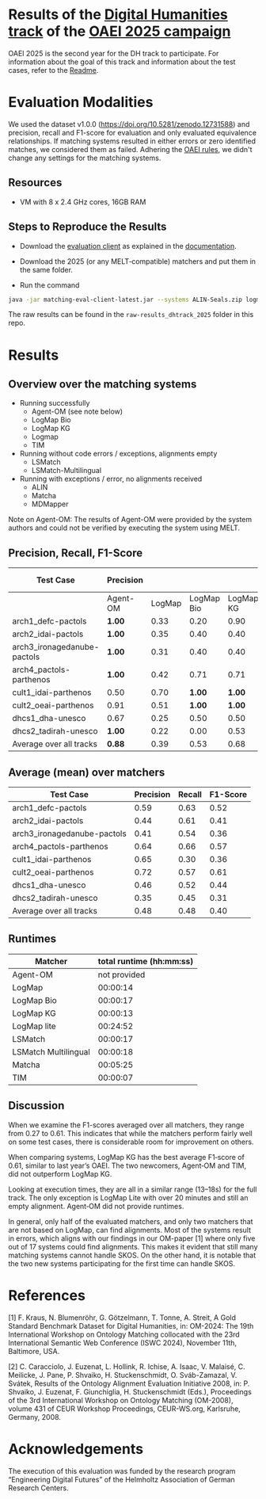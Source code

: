 # Results of the [Digital Humanities track](https://oaei.ontologymatching.org/2025/digitalhumanities/index.html) of the [OAEI 2025 campaign](https://oaei.ontologymatching.org/2025/)
OAEI 2025 is the second year for the DH track to participate. For information about the goal of this track and information about the test cases, refer to the [Readme](https://github.com/FelixFrizzy/DH-benchmark/blob/main/README.md).

# Evaluation Modalities
We used the dataset v1.0.0 (https://doi.org/10.5281/zenodo.12731588) and precision, recall and F1-score for evaluation and only evaluated equivalence relationships. If matching systems resulted in either errors or zero identified matches, we considered them as failed. Adhering the [OAEI rules](https://oaei.ontologymatching.org/doc/oaei-rules.2.html), we didn't change any settings for the matching systems. 

## Resources
- VM with 8 x 2.4 GHz cores, 16GB RAM

## Steps to Reproduce the Results
- Download the [evaluation client](https://nightly.link/dwslab/melt/workflows/java_client_upload/master/evaluation-client.zip) as explained in the [documentation](https://dwslab.github.io/melt/matcher-evaluation/client).
- Download the 2025 (or any MELT‑compatible) matchers and put them in the same folder.


- Run the command
```bash
java -jar matching-eval-client-latest.jar --systems ALIN-Seals.zip logmap-melt-oaei-2021-web-latest.tar.gz logmap-bio-melt-oaei-2021-web-latest.tar.gz logmap-kg-melt-oaei-2021-web-latest.tar.gz logmap-lite-melt-oaei-2021-web-latest.tar.gz lsmatch-2.0-web-latest.tar.gz lsmatch-multilingual-2.0-web-latest.tar.gz matcha.zip MDMapperSeals.zip tim-1.0-web-latest.tar.gz --track http://oaei.webdatacommons.org/tdrs/ dh 2024all --results oaei2025_dh
```
The raw results can be found in the `raw-results_dhtrack_2025` folder in this repo.

# Results


## Overview over the matching systems
- Running successfully
    - Agent-OM (see note below)
    - LogMap Bio
    - LogMap KG
    - Logmap
    - TIM
- Running without code errors / exceptions, alignments empty
    - LSMatch
    - LSMatch-Multilingual
- Running with exceptions / error, no alignments received
    - ALIN
    - Matcha
    - MDMapper

Note on Agent-OM: The results of Agent-OM were provided by the system authors and could not be verified by executing the system using MELT.


## Precision, Recall, F1-Score
| Test Case                   |Precision    |          |              |              |              |              |Recall        |                  |              |              |              |              | F1-Score    |              |              |                  |              |       | 
| --------------------------- |--------     | -------- | -------------| -------------| ---------    | ---------    | --------     | ---------------- | ---------    | --------     | ---------    | ------------ | ----------  | ---------    | --------     | ---------------  | ---------    | ----- |
|                             |Agent-OM     | LogMap   | LogMap Bio   | LogMap KG    | Matcha       | TIM          | Agent-OM     | LogMap           | LogMap Bio   | LogMap KG    | Matcha       | TIM          |Agent-OM     | LogMap       | LogMap Bio   | LogMap KG        | Matcha       | TIM   |   
| arch1_defc-pactols          | **1.00**    | 0.33     | 0.20         | 0.90         | **1.00**     | 0.13         | 0.20         | **1.00**         | 0.20         | 0.90         | 0.90         | 0.60         | 0.33        | 0.50         | 0.20         | 0.90             | **0.95**     | 0.21  |
| arch2_idai-pactols          | **1.00**    | 0.35     | 0.40         | 0.40         | 0.45         | 0.04         | 0.12         | **1.00**         | 0.71         | 0.71         | **1.00**     | 0.12         | 0.21        | 0.52         | 0.51         | 0.51             | **0.63**     | 0.06  |
| arch3_ironagedanube-pactols | **1.00**    | 0.31     | 0.40         | 0.40         | 0.31         | 0.04         | 0.20         | **0.80**         | **0.80**     | **0.80**     | 0.24         | 0.40         | 0.33        | 0.44         | **0.53**     | **0.53**         | 0.27         | 0.08  |
| arch4_pactols-parthenos     | **1.00**    | 0.42     | 0.71         | 0.71         | 0.80         | 0.18         | 0.50         | **0.92**         | 0.83         | 0.83         | 0.23         | 0.67         | 0.67        | 0.58         | **0.77**     | **0.77**         | 0.36         | 0.29  |
| cult1_idai-parthenos        | 0.50        | 0.70     | **1.00**     | **1.00**     | 0.67         | 0.00         | 0.38         | 0.27             | 0.17         | 0.17         | **0.80**     | 0.00         | 0.43        | 0.39         | 0.30         | 0.30             | **0.73**     | 0.00  |
| cult2_oeai-parthenos        | 0.91        | 0.51     | **1.00**     | **1.00**     | 0.90         | 0.00         | 0.43         | **0.89**         | 0.68         | 0.68         | 0.74         | 0.00         | 0.58        | 0.65         | **0.81**     | **0.81**         | **0.81**     | 0.00  |
| dhcs1_dha-unesco            | 0.67        | 0.25     | 0.50         | 0.50         | **0.83**     | 0.02         | 0.40         | **0.90**         | 0.40         | 0.40         | 0.83         | 0.20         | 0.50        | 0.39         | 0.44         | 0.44             | **0.83**     | 0.04  |
| dhcs2_tadirah-unesco        | **1.00**    | 0.22     | 0.00         | 0.53         | 0.36         | 0.00         | 0.27         | 0.80             | 0.00         | 0.67         | **0.93**     | 0.00         | 0.42        | 0.35         | 0.00         | **0.59**         | 0.52         | 0.00  |
| Average over all tracks     | **0.88**    | 0.39     | 0.53         | 0.68         | 0.35         | 0.05         | 0.31         | **0.82**         | 0.47         | 0.64         | 0.36         | 0.25         | 0.43        | 0.48         | 0.45         | **0.61**         | 0.33         | 0.09  |


## Average (mean) over matchers

| Test Case                   |Precision  | Recall    | F1-Score |
| --------------------------- | --------  | --------- | -------- |
| arch1_defc-pactols          | 0.59      | 0.63      | 0.52     |
| arch2_idai-pactols          | 0.44      | 0.61      | 0.41     |
| arch3_ironagedanube-pactols | 0.41      | 0.54      | 0.36     |
| arch4_pactols-parthenos     | 0.64      | 0.66      | 0.57     |
| cult1_idai-parthenos        | 0.65      | 0.30      | 0.36     |
| cult2_oeai-parthenos        | 0.72      | 0.57      | 0.61     |
| dhcs1_dha-unesco            | 0.46      | 0.52      | 0.44     |
| dhcs2_tadirah-unesco        | 0.35      | 0.45      | 0.31     |
| Average over all tracks     | 0.48      | 0.48      | 0.40     |





## Runtimes
| Matcher              | total runtime (hh:mm:ss) |
|----------------------|--------------------------|
| Agent-OM             | not provided             |
| LogMap               | 00:00:14                 |
| LogMap Bio           | 00:00:17                 |
| LogMap KG            | 00:00:13                 |
| LogMap lite          | 00:24:52                 |
| LSMatch              | 00:00:17                 |
| LSMatch Multilingual | 00:00:18                 |
| Matcha               | 00:05:25                 |
| TIM                  | 00:00:07                 |

## Discussion
When we examine the F1-scores averaged over all matchers, they range from 0.27 to 0.61. This indicates that while the matchers perform fairly well on some test cases, there is considerable room for improvement on others. 

When comparing systems, LogMap KG has the best average F1‑score of 0.61, similar to last year’s OAEI. The two newcomers, Agent‑OM and TIM, did not outperform LogMap KG.

Looking at execution times, they are all in a similar range (13–18s) for the full track. The only exception is LogMap Lite with over 20 minutes and still an empty alignment. Agent‑OM did not provide runtimes.

In general, only half of the evaluated matchers, and only two matchers that are not based on LogMap, can find alignments. Most of the systems result in errors, which aligns with our findings in our OM-paper [1] where only five out of 17 systems could find alignments.  This makes it evident that still many matching systems cannot handle SKOS. On the other hand, it is notable that the two new systems participating for the first time can handle SKOS. 

# References
[1] F. Kraus, N. Blumenröhr, G. Götzelmann, T. Tonne, A. Streit, A Gold Standard Benchmark Dataset for Digital Humanities, in: OM-2024: The 19th International Workshop on Ontology Matching collocated with the 23rd International Semantic Web Conference (ISWC 2024), November 11th, Baltimore, USA.

[2] C. Caracciolo, J. Euzenat, L. Hollink, R. Ichise, A. Isaac, V. Malaisé, C. Meilicke, J. Pane, P. Shvaiko, H. Stuckenschmidt, O. Sváb-Zamazal, V. Svátek, Results of the Ontology Alignment Evaluation Initiative 2008, in: P. Shvaiko, J. Euzenat, F. Giunchiglia, H. Stuckenschmidt (Eds.), Proceedings of the 3rd International Workshop on Ontology Matching (OM-2008), volume 431 of CEUR Workshop Proceedings, CEUR-WS.org, Karlsruhe, Germany, 2008.

# Acknowledgements
The execution of this evaluation was funded by the research program “Engineering Digital Futures” of the Helmholtz Association of German Research Centers.
